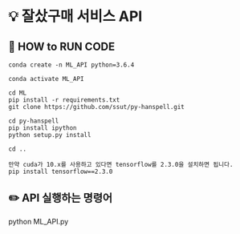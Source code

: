 # :bulb: 잘샀구매 서비스 API

## 🚗 HOW to RUN CODE

```
conda create -n ML_API python=3.6.4

conda activate ML_API

cd ML
pip install -r requirements.txt
git clone https://github.com/ssut/py-hanspell.git

cd py-hanspell
pip install ipython
python setup.py install

cd ..

```

```
만약 cuda가 10.x를 사용하고 있다면 tensorflow를 2.3.0을 설치하면 됩니다.
pip install tensorflow==2.3.0

```


## :pencil2: API 실행하는 명령어
python ML_API.py
<!-- uvicorn ML_API:app --reload -->
